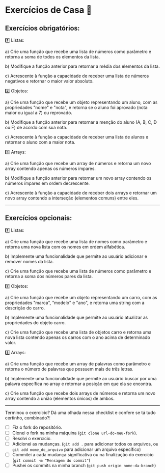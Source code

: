 # Exercícios de Casa 🏡

## Exercícios obrigatórios:

1️⃣ Listas:

a) Crie uma função que recebe uma lista de números como parâmetro e retorna a soma de todos os elementos da lista.

b) Modifique a função anterior para retornar a média dos elementos da lista.

c) Acrescente à função a capacidade de receber uma lista de números negativos e retornar o maior valor absoluto.

2️⃣ Objetos:

a) Crie uma função que recebe um objeto representando um aluno, com as propriedades "nome" e "nota", e retorna se o aluno foi aprovado (nota maior ou igual a 7) ou reprovado.

b) Modifique a função anterior para retornar a menção do aluno (A, B, C, D ou F) de acordo com sua nota.

c) Acrescente à função a capacidade de receber uma lista de alunos e retornar o aluno com a maior nota.

3️⃣ Arrays:

a) Crie uma função que recebe um array de números e retorna um novo array contendo apenas os números ímpares.

b) Modifique a função anterior para retornar um novo array contendo os números ímpares em ordem decrescente.

c) Acrescente à função a capacidade de receber dois arrays e retornar um novo array contendo a interseção (elementos comuns) entre eles.

---

## Exercícios opcionais:

1️⃣ Listas:

a) Crie uma função que recebe uma lista de nomes como parâmetro e retorna uma nova lista com os nomes em ordem alfabética.

b) Implemente uma funcionalidade que permite ao usuário adicionar e remover nomes da lista.

c) Crie uma função que recebe uma lista de números como parâmetro e retorna a soma dos números pares da lista.

2️⃣ Objetos:

a) Crie uma função que recebe um objeto representando um carro, com as propriedades "marca", "modelo" e "ano", e retorna uma string com a descrição do carro.

b) Implemente uma funcionalidade que permite ao usuário atualizar as propriedades do objeto carro.

c) Crie uma função que recebe uma lista de objetos carro e retorna uma nova lista contendo apenas os carros com o ano acima de determinado valor.

3️⃣ Arrays:

a) Crie uma função que recebe um array de palavras como parâmetro e retorna o número de palavras que possuem mais de três letras.

b) Implemente uma funcionalidade que permite ao usuário buscar por uma palavra específica no array e retornar a posição em que ela se encontra.

c) Crie uma função que recebe dois arrays de números e retorna um novo array contendo a união (elementos únicos) de ambos.

---

Terminou o exercício? Dá uma olhada nessa checklist e confere se tá tudo certinho, combinado?!

- [ ] Fiz o fork do repositório.
- [ ] Clonei o fork na minha máquina (`git clone url-do-meu-fork`).
- [ ] Resolvi o exercício.
- [ ] Adicionei as mudanças. (`git add .` para adicionar todos os arquivos, ou `git add nome_do_arquivo` para adicionar um arquivo específico)
- [ ] Commitei a cada mudança significativa ou na finalização do exercício (`git commit -m "Mensagem do commit"`)
- [ ] Pushei os commits na minha branch (`git push origin nome-da-branch`)
